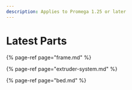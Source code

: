 ```yaml
---
description: Applies to Promega 1.25 or later
---
```


# Latest Parts

{% page-ref page="frame.md" %}

{% page-ref page="extruder-system.md" %}

{% page-ref page="bed.md" %}



